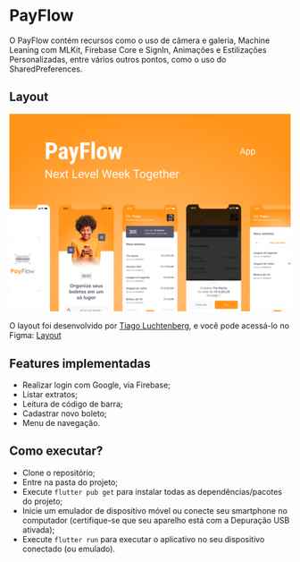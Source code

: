 # PayFlow

O PayFlow contém recursos como o uso de câmera e galeria, Machine Leaning com MLKit, Firebase Core e SignIn, Animações e Estilizações Personalizadas, entre vários outros pontos, como o uso do SharedPreferences.

## Layout

<img src=".github/layout.png" alt="Layout App PayFlow">
<br>

O layout foi desenvolvido por [Tiago Luchtenberg](https://www.instagram.com/tiagoluchtenberg/), e você pode acessá-lo no Figma: [Layout](https://www.figma.com/file/kLK7FYnWKMoN68sQXcSniu/PayFlow)

## Features implementadas

- Realizar login com Google, via Firebase;
- Listar extratos;
- Leitura de código de barra;
- Cadastrar novo boleto;
- Menu de navegação.

## Como executar?

- Clone o repositório;
- Entre na pasta do projeto;
- Execute `flutter pub get` para instalar todas as dependências/pacotes do projeto;
- Inicie um emulador de dispositivo móvel ou conecte seu smartphone no computador (certifique-se que seu aparelho está com a Depuração USB ativada);
- Execute `flutter run` para executar o aplicativo no seu dispositivo conectado (ou emulado).
